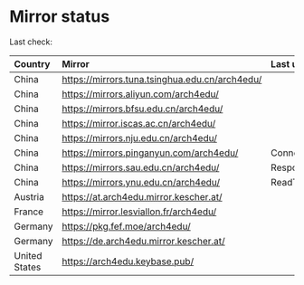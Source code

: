 <script src="./time.js"></script>
# Mirror status
Last check: <script type="text/javascript">localize(1669925993.2624462);</script>

|Country|Mirror|Last update|
|:------|:-----|:----------|
|China|https://mirrors.tuna.tsinghua.edu.cn/arch4edu/|<script type="text/javascript">localize(1669919743);</script>|
|China|https://mirrors.aliyun.com/arch4edu/|<script type="text/javascript">localize(1669790316);</script>|
|China|https://mirrors.bfsu.edu.cn/arch4edu/|<script type="text/javascript">localize(1669876732);</script>|
|China|https://mirror.iscas.ac.cn/arch4edu/|<script type="text/javascript">localize(1669876732);</script>|
|China|https://mirrors.nju.edu.cn/arch4edu/|<script type="text/javascript">localize(1669876732);</script>|
|China|https://mirrors.pinganyun.com/arch4edu/|ConnectTimeout|
|China|https://mirrors.sau.edu.cn/arch4edu/|Response 500|
|China|https://mirrors.ynu.edu.cn/arch4edu/|ReadTimeout|
|Austria|https://at.arch4edu.mirror.kescher.at/|<script type="text/javascript">localize(1669876732);</script>|
|France|https://mirror.lesviallon.fr/arch4edu/|<script type="text/javascript">localize(1669876732);</script>|
|Germany|https://pkg.fef.moe/arch4edu/|<script type="text/javascript">localize(1669876732);</script>|
|Germany|https://de.arch4edu.mirror.kescher.at/|<script type="text/javascript">localize(1669876732);</script>|
|United States|https://arch4edu.keybase.pub/|<script type="text/javascript">localize(1669876732);</script>|

<script src="./tablefilter/tablefilter.js"></script>
<script src="./table.js"></script>